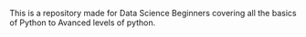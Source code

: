 This is a repository made for Data Science Beginners covering all the basics of Python to Avanced levels of python.
